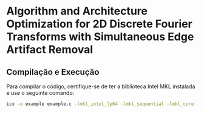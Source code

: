 # Algorithm and Architecture Optimization for 2D Discrete Fourier Transforms with Simultaneous Edge Artifact Removal

## Compilação e Execução

Para compilar o código, certifique-se de ter a biblioteca Intel MKL instalada e use o seguinte comando:

```bash
icx -o example example.c -lmkl_intel_lp64 -lmkl_sequential -lmkl_core -lpthread -lm -ldl -qopenmp